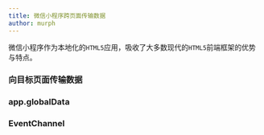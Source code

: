 ```yaml
---
title: 微信小程序跨页面传输数据
author: murph
---
```


微信小程序作为本地化的`HTML5`应用，吸收了大多数现代的`HTML5`前端框架的优势与特点。

<!--more-->

### 向目标页面传输数据


### app.globalData

### EventChannel
